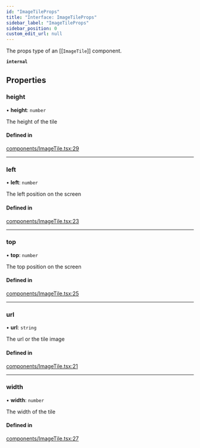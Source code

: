 ```yaml
---
id: "ImageTileProps"
title: "Interface: ImageTileProps"
sidebar_label: "ImageTileProps"
sidebar_position: 0
custom_edit_url: null
---
```


The props type of an [[`ImageTile`]] component.

**`internal`**

## Properties

### height

• **height**: `number`

The height of the tile

#### Defined in

[components/ImageTile.tsx:29](https://github.com/rob-blackbourn/jetblack-map/blob/6d243d5/src/components/ImageTile.tsx#L29)

___

### left

• **left**: `number`

The left position on the screen

#### Defined in

[components/ImageTile.tsx:23](https://github.com/rob-blackbourn/jetblack-map/blob/6d243d5/src/components/ImageTile.tsx#L23)

___

### top

• **top**: `number`

The top position on the screen

#### Defined in

[components/ImageTile.tsx:25](https://github.com/rob-blackbourn/jetblack-map/blob/6d243d5/src/components/ImageTile.tsx#L25)

___

### url

• **url**: `string`

The url or the tile image

#### Defined in

[components/ImageTile.tsx:21](https://github.com/rob-blackbourn/jetblack-map/blob/6d243d5/src/components/ImageTile.tsx#L21)

___

### width

• **width**: `number`

The width of the tile

#### Defined in

[components/ImageTile.tsx:27](https://github.com/rob-blackbourn/jetblack-map/blob/6d243d5/src/components/ImageTile.tsx#L27)
